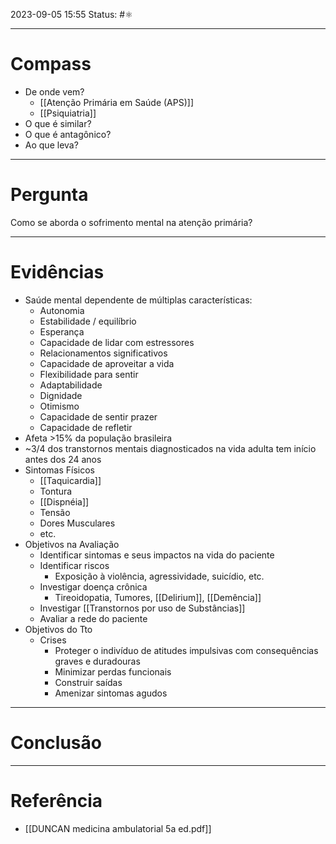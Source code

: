 2023-09-05 15:55
Status: #⚛ 

---
# Compass
- De onde vem?
	- [[Atenção Primária em Saúde (APS)]]
	- [[Psiquiatria]]
- O que é similar?
- O que é antagônico?
- Ao que leva?

----
# Pergunta
Como se aborda o sofrimento mental na atenção primária?

---- 
# Evidências
- Saúde mental dependente de múltiplas características:
	- Autonomia
	- Estabilidade / equilíbrio
	- Esperança
	- Capacidade de lidar com estressores
	- Relacionamentos significativos
	- Capacidade de aproveitar a vida
	- Flexibilidade para sentir
	- Adaptabilidade
	- Dignidade
	- Otimismo
	- Capacidade de sentir prazer
	- Capacidade de refletir
- Afeta >15% da população brasileira
- ~3/4 dos transtornos mentais diagnosticados na vida adulta tem início antes dos 24 anos
- Sintomas Físicos
	- [[Taquicardia]]
	- Tontura
	- [[Dispnéia]]
	- Tensão
	- Dores Musculares
	- etc.
- Objetivos na Avaliação
	- Identificar sintomas e seus impactos na vida do paciente
	- Identificar riscos
		- Exposição à violência, agressividade, suicídio, etc.
	- Investigar doença crônica
		- Tireoidopatia, Tumores, [[Delirium]], [[Demência]]
	- Investigar [[Transtornos por uso de Substâncias]]
	- Avaliar a rede do paciente
- Objetivos do Tto
	- Crises
		- Proteger o indivíduo de atitudes impulsivas com consequências graves e duradouras
		- Minimizar perdas funcionais
		- Construir saídas
		- Amenizar sintomas agudos
----  
# Conclusão

--- 
# Referência
- [[DUNCAN medicina ambulatorial 5a ed.pdf]]